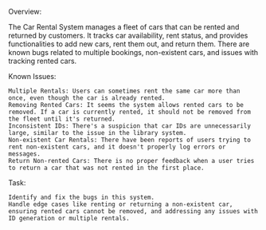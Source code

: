Overview:

The Car Rental System manages a fleet of cars that can be rented and returned by customers. It tracks car availability, rent status, and provides functionalities to add new cars, rent them out, and return them. There are known bugs related to multiple bookings, non-existent cars, and issues with tracking rented cars.


Known Issues:

    Multiple Rentals: Users can sometimes rent the same car more than once, even though the car is already rented.
    Removing Rented Cars: It seems the system allows rented cars to be removed. If a car is currently rented, it should not be removed from the fleet until it's returned.
    Inconsistent IDs: There's a suspicion that car IDs are unnecessarily large, similar to the issue in the library system.
    Non-existent Car Rentals: There have been reports of users trying to rent non-existent cars, and it doesn't properly log errors or messages.
    Return Non-rented Cars: There is no proper feedback when a user tries to return a car that was not rented in the first place.

Task:

    Identify and fix the bugs in this system.
    Handle edge cases like renting or returning a non-existent car, ensuring rented cars cannot be removed, and addressing any issues with ID generation or multiple rentals.